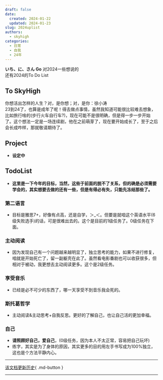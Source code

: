 ```yaml
---
draft: false
date:
  created: 2024-01-22
  updated: 2024-01-23
slug: 2024uplist
authors:
  - skyhigh
categories:
  - 日常
  - 自我
  - 24年
---
```


**いち、に、さん Go**
对2024一些想说的  
还有2024的To Do List  

<!-- uptoc -->

## To SkyHigh



你想活出怎样的人生？对，是你想；对，是你：徐小涛  
23到24了，也算是成年了呢！得去做点事情，虽然我知道可能很比较难去想象，比如旅行啥的(步行火车自行车?)，现在可能不是很明确，但是得一步一步开始了。这个想法一定是一场连续剧，他在之前萌芽了，现在要开始成长了，至于之后会长成咋样，那就敬请期待了。


## Project

- **设定中**

## TodoList

- **这里是一下今年的目标，当然，这些于前面的脱不了关系，但的确是必须需要学会的，其实想要去做的还有一些，但是有得必有失，只能先冻结那些了。**

### 第二语言

- 目标是雅思7+，好像有点高，还是自学，＞_＜。但要是就咱这个英语水平(6级失败选手)的话，可是很难出去的。这个是目前的1级任务了。0级任务在下面。

### 主动阅读

- 因为发现自己有一个问题越来越明显了，独立思考的能力，如果不进行修复，咱就是开始死亡了，留一副躯壳在此了。虽然看电影番剧也可以收获很多，但相对于被动，我更想去主动阅读更多。这个是2级任务。

### 享受音乐

- 已经是必不可少的东西了，哪一天享受不到音乐我会死的。

### 斯托葛哲学

- 主动阅读&主动思考+自我反思。更好的了解自己，也让自己活的更加幸福。

### 自己

- **请照顾好自己，爱自己**，(0级任务，因为本人不太正常，容易把自己玩坏)
- 练字，其实是为了身体的原因，其实更多的目的用左手书写成为100%独立，这也是个方法平静内心。




---

[该文档更新历史](https://github.com/SkyHighR/SkyHighR.GitHub.io/commits/skymain/docs/blog/posts/annual/20th.md){ .md-button }  

---